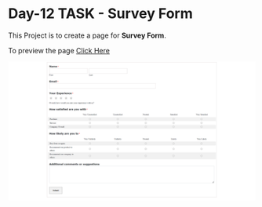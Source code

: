 # Day-12 TASK - Survey Form

This Project is to create a page for **Survey Form**.

To preview the page [Click Here](https://survey-form-day12.netlify.app/)
<br>

![Outout Screen Shot](Survey-Form.png)